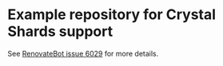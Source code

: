 # Example repository for Crystal Shards support

See [RenovateBot issue 6029](https://github.com/renovatebot/renovate/issues/6029#issuecomment-618251989) for more details.
